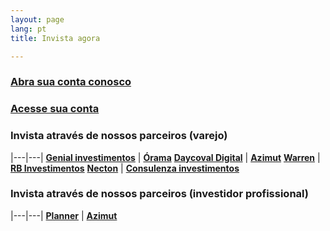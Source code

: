 ```yaml
---
layout: page
lang: pt
title: Invista agora

---
```


### [Abra sua conta conosco](https://blpgestao.orama.com.br/novo-cadastro/novo-cliente/4289/#/)

### [Acesse sua conta](https://blpgestao.orama.com.br/login/#/)

### Invista através de nossos parceiros (varejo)

|---|---|
[**Genial investimentos**](https://www.genialinvestimentos.com.br/investimentos/fundos/lista-completa/) |  [**Órama**](https://www.orama.com.br/investimentos/lista-fundos-de-investimento)
[**Daycoval Digital**](https://www.daycoval.com.br/para-voce/investimentos-pessoa-fisica/fundos-terceiros) | [**Azimut**](https://www.azimutbrasil.com.br/)
[**Warren**](https://warren.com.br/) | [**RB Investimentos**](https://www.rbinvestimentos.com/)
[**Necton**](https://www.necton.com.br/) | [**Consulenza investimentos**](https://www.consulenzainvestimentos.com.br)

### Invista através de nossos parceiros (investidor profissional)

|---|---|
[**Planner**](https://www.planner.com.br/abra-sua-conta/) | [**Azimut**](https://www.azimutbrasil.com.br/)

